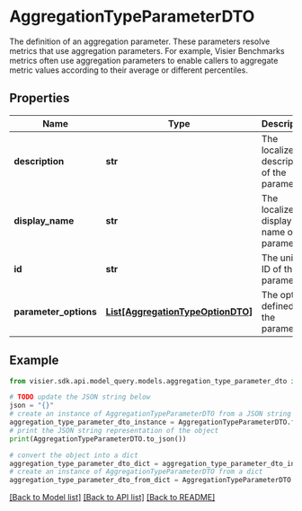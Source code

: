 # AggregationTypeParameterDTO

The definition of an aggregation parameter. These parameters resolve metrics that use aggregation parameters.  For example, Visier Benchmarks metrics often use aggregation parameters to enable callers to aggregate metric values according to their average or different percentiles.

## Properties

Name | Type | Description | Notes
------------ | ------------- | ------------- | -------------
**description** | **str** | The localized description of the parameter. | [optional] 
**display_name** | **str** | The localized display name of the parameter. | [optional] 
**id** | **str** | The unique ID of the parameter. | [optional] 
**parameter_options** | [**List[AggregationTypeOptionDTO]**](AggregationTypeOptionDTO.md) | The options defined for the parameter. | [optional] 

## Example

```python
from visier.sdk.api.model_query.models.aggregation_type_parameter_dto import AggregationTypeParameterDTO

# TODO update the JSON string below
json = "{}"
# create an instance of AggregationTypeParameterDTO from a JSON string
aggregation_type_parameter_dto_instance = AggregationTypeParameterDTO.from_json(json)
# print the JSON string representation of the object
print(AggregationTypeParameterDTO.to_json())

# convert the object into a dict
aggregation_type_parameter_dto_dict = aggregation_type_parameter_dto_instance.to_dict()
# create an instance of AggregationTypeParameterDTO from a dict
aggregation_type_parameter_dto_from_dict = AggregationTypeParameterDTO.from_dict(aggregation_type_parameter_dto_dict)
```
[[Back to Model list]](../README.md#documentation-for-models) [[Back to API list]](../README.md#documentation-for-api-endpoints) [[Back to README]](../README.md)


